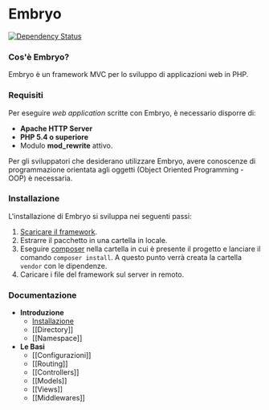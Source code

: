 # Embryo
[![Dependency Status](https://www.versioneye.com/user/projects/5814b830d33a7126ff24ee66/badge.svg?style=flat-square)](https://www.versioneye.com/user/projects/5814b830d33a7126ff24ee66)

### Cos'è Embryo?
Embryo è un framework MVC per lo sviluppo di applicazioni web in PHP.

### Requisiti
Per eseguire _web application_ scritte con Embryo, è necessario disporre di:
* **Apache HTTP Server**
* **PHP 5.4 o superiore** 
* Modulo **mod_rewrite** attivo. 

Per gli sviluppatori che desiderano utilizzare Embryo, avere conoscenze di programmazione orientata agli oggetti (Object Oriented Programming - OOP) è necessaria.

### Installazione
L'installazione di Embryo si sviluppa nei seguenti passi:

1. [Scaricare il framework](https://github.com/davidecesarano/Embryo-Framework/archive/master.zip).
2. Estrarre il pacchetto in una cartella in locale.
3. Eseguire [composer](https://getcomposer.org/) nella cartella in cui è presente il progetto e lanciare il comando `composer install`. A questo punto verrà creata la cartella `vendor` con le dipendenze.
4. Caricare i file del framework sul server in remoto.

### Documentazione

* **Introduzione**
    * [Installazione](https://github.com/davidecesarano/Embryo-Framework/wiki)
    * [[Directory]]
    * [[Namespace]]
* **Le Basi**
    * [[Configurazioni]]
    * [[Routing]]
    * [[Controllers]]
    * [[Models]]
    * [[Views]]
    * [[Middlewares]]
